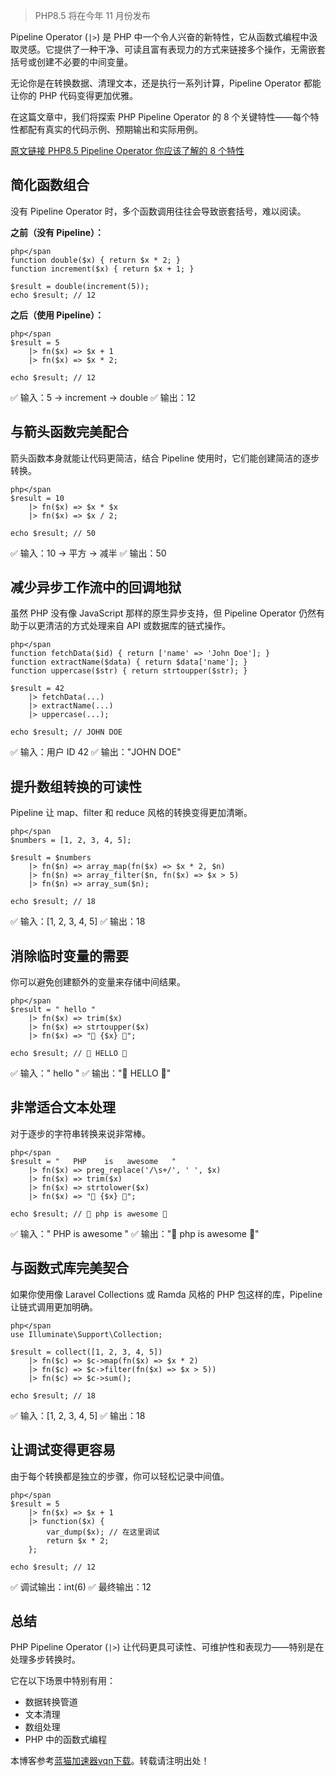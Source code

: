 > PHP8.5 将在今年 11 月份发布

Pipeline Operator (`|>`) 是 PHP 中一个令人兴奋的新特性，它从函数式编程中汲取灵感。它提供了一种干净、可读且富有表现力的方式来链接多个操作，无需嵌套括号或创建不必要的中间变量。

无论你是在转换数据、清理文本，还是执行一系列计算，Pipeline Operator 都能让你的 PHP 代码变得更加优雅。

在这篇文章中，我们将探索 PHP Pipeline Operator 的 8 个关键特性——每个特性都配有真实的代码示例、预期输出和实际用例。

[原文链接 PHP8.5 Pipeline Operator 你应该了解的 8 个特性](https://github.com)

## 简化函数组合

没有 Pipeline Operator 时，多个函数调用往往会导致嵌套括号，难以阅读。

**之前（没有 Pipeline）：**

```
php</span
function double($x) { return $x * 2; }
function increment($x) { return $x + 1; }

$result = double(increment(5));
echo $result; // 12
```

**之后（使用 Pipeline）：**

```
php</span
$result = 5
    |> fn($x) => $x + 1
    |> fn($x) => $x * 2;

echo $result; // 12
```

✅ 输入：5 → increment → double
✅ 输出：12

## 与箭头函数完美配合

箭头函数本身就能让代码更简洁，结合 Pipeline 使用时，它们能创建简洁的逐步转换。

```
php</span
$result = 10
    |> fn($x) => $x * $x
    |> fn($x) => $x / 2;

echo $result; // 50
```

✅ 输入：10 → 平方 → 减半
✅ 输出：50

## 减少异步工作流中的回调地狱

虽然 PHP 没有像 JavaScript 那样的原生异步支持，但 Pipeline Operator 仍然有助于以更清洁的方式处理来自 API 或数据库的链式操作。

```
php</span
function fetchData($id) { return ['name' => 'John Doe']; }
function extractName($data) { return $data['name']; }
function uppercase($str) { return strtoupper($str); }

$result = 42
    |> fetchData(...)
    |> extractName(...)
    |> uppercase(...);

echo $result; // JOHN DOE
```

✅ 输入：用户 ID 42
✅ 输出："JOHN DOE"

## 提升数组转换的可读性

Pipeline 让 map、filter 和 reduce 风格的转换变得更加清晰。

```
php</span
$numbers = [1, 2, 3, 4, 5];

$result = $numbers
    |> fn($n) => array_map(fn($x) => $x * 2, $n)
    |> fn($n) => array_filter($n, fn($x) => $x > 5)
    |> fn($n) => array_sum($n);

echo $result; // 18
```

✅ 输入：[1, 2, 3, 4, 5]
✅ 输出：18

## 消除临时变量的需要

你可以避免创建额外的变量来存储中间结果。

```
php</span
$result = " hello "
    |> fn($x) => trim($x)
    |> fn($x) => strtoupper($x)
    |> fn($x) => "🔹 {$x} 🔹";

echo $result; // 🔹 HELLO 🔹
```

✅ 输入：" hello "
✅ 输出："🔹 HELLO 🔹"

## 非常适合文本处理

对于逐步的字符串转换来说非常棒。

```
php</span
$result = "   PHP    is   awesome   "
    |> fn($x) => preg_replace('/\s+/', ' ', $x)
    |> fn($x) => trim($x)
    |> fn($x) => strtolower($x)
    |> fn($x) => "📢 {$x} 📢";

echo $result; // 📢 php is awesome 📢
```

✅ 输入：" PHP is awesome "
✅ 输出："📢 php is awesome 📢"

## 与函数式库完美契合

如果你使用像 Laravel Collections 或 Ramda 风格的 PHP 包这样的库，Pipeline 让链式调用更加明确。

```
php</span
use Illuminate\Support\Collection;

$result = collect([1, 2, 3, 4, 5])
    |> fn($c) => $c->map(fn($x) => $x * 2)
    |> fn($c) => $c->filter(fn($x) => $x > 5))
    |> fn($c) => $c->sum();

echo $result; // 18
```

✅ 输入：[1, 2, 3, 4, 5]
✅ 输出：18

## 让调试变得更容易

由于每个转换都是独立的步骤，你可以轻松记录中间值。

```
php</span
$result = 5
    |> fn($x) => $x + 1
    |> function($x) {
        var_dump($x); // 在这里调试
        return $x * 2;
    };

echo $result; // 12
```

✅ 调试输出：int(6)
✅ 最终输出：12

## 总结

PHP Pipeline Operator (`|>`) 让代码更具可读性、可维护性和表现力——特别是在处理多步转换时。

它在以下场景中特别有用：

* 数据转换管道
* 文本清理
* 数组处理
* PHP 中的函数式编程

本博客参考[蓝猫加速器vqn下载](https://sanmenqingxie.com)。转载请注明出处！
